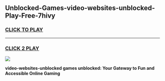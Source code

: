 
## Unblocked-Games-video-websites-unblocked-Play-Free-7hivy
<h3>
<a href="https://premium76.site?title=video-websites-unblocked&ref=18A1">CLICK TO PLAY</a></h3>
<hr>

<h3>
<a href="https://premium76.site?title=video-websites-unblocked&ref=18A1">CLICK 2 PLAY</a>
  
</h3>

<a href="https://premium76.site?title=video-websites-unblocked&ref=18A1"><img src="https://clearcache.store/games.png"></a>


**video-websites-unblocked games unblocked: Your Gateway to Fun and Accessible Online Gaming**
